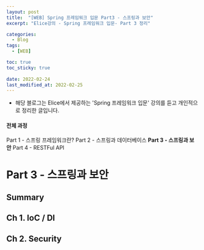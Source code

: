 ```yaml
---
layout: post
title:  "[WEB] Spring 프레임워크 입문 Part3 - 스프링과 보안"
excerpt: "Elice강의 - Spring 프레임워크 입문- Part 3 정리"

categories:
  - Blog
tags:
  - [WEB]

toc: true
toc_sticky: true
 
date: 2022-02-24
last_modified_at: 2022-02-25
---
```


* 해당 블로그는 Elice에서 제공하는 'Spring 프레임워크 입문' 강의를 듣고 개인적으로 정리한 글입니다.

#### 전체 과정
Part 1 - 스프링 프레임워크란?
Part 2 - 스프링과 데이터베이스
**Part 3 - 스프링과 보안**
Part 4 - RESTFul API

# Part 3 - 스프링과 보안
## Summary

## Ch 1. IoC / DI

## Ch 2. Security
